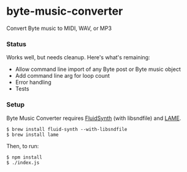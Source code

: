 # byte-music-converter
Convert Byte music to MIDI, WAV, or MP3

### Status

Works well, but needs cleanup. Here's what's remaining:

- Allow command line import of any Byte post or Byte music object
- Add command line arg for loop count
- Error handling
- Tests

### Setup

Byte Music Converter requires <a href="http://www.fluidsynth.org">FluidSynth</a> (with libsndfile) and <a href="http://lame.sourceforge.net">LAME</a>. 

```
$ brew install fluid-synth --with-libsndfile
$ brew install lame
```

Then, to run:
```
$ npm install
$ ./index.js
```
